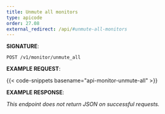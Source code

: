 ```yaml
---
title: Unmute all monitors
type: apicode
order: 27.08
external_redirect: /api/#unmute-all-monitors
---
```


**SIGNATURE**:

`POST /v1/monitor/unmute_all`

**EXAMPLE REQUEST**:

{{< code-snippets basename="api-monitor-unmute-all" >}}

**EXAMPLE RESPONSE**:

*This endpoint does not return JSON on successful requests.*
